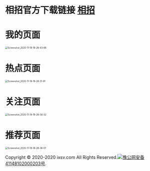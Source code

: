 # 						相招官方下载链接 [相招](http://ixsv.com/app.apk) 

#                             我的页面

<img src="http://ixsv.com/Screenshot_2020-11-18-18-26-43-68.png" alt="Screenshot_2020-11-18-18-26-43-68" style="zoom:50%;" />



#                                     热点页面

<img src="http://ixsv.com/Screenshot_2020-11-18-18-26-31-91.png" alt="Screenshot_2020-11-18-18-26-31-91" style="zoom:50%;" />

#                                       关注页面

<img src="http://ixsv.com/Screenshot_2020-11-18-18-26-34-32.png" alt="Screenshot_2020-11-18-18-26-34-32" style="zoom:50%;" />

#                                       推荐页面

<img src="http://ixsv.com/Screenshot_2020-11-18-18-26-38-07.png" alt="Screenshot_2020-11-18-18-26-38-07" style="zoom:50%;" />


Copyright © 2020-2020 ixsv.com All Rights Reserved.<img src="https://ixsv.com/beian.png" style="zoom:100%;" />[豫公网安备 41148102000203号](http://www.beian.gov.cn/portal/registerSystemInfo?recordcode=41148102000203).
